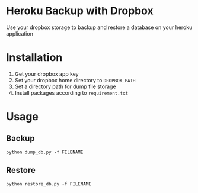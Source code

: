 # Heroku Backup with Dropbox
Use your dropbox storage to backup and restore a database on your heroku application

# Installation
1. Get your dropbox app key
2. Set your dropbox home directory to `DROPBOX_PATH`
3. Set a directory path for dump file storage
4. Install packages according to  `requirement.txt`

# Usage
## Backup
 `python dump_db.py -f FILENAME`
## Restore
 `python restore_db.py -f FILENAME`
